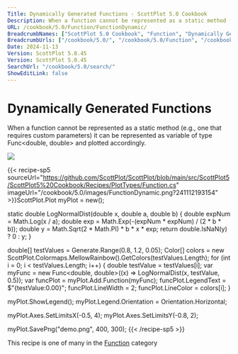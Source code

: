 ```yaml
---
Title: Dynamically Generated Functions - ScottPlot 5.0 Cookbook
Description: When a function cannot be represented as a static method (e.g., one that requires custom parameters) it can be represented as variable of type Func<double, double> and plotted accordingly.
URL: /cookbook/5.0/Function/FunctionDynamic/
BreadcrumbNames: ["ScottPlot 5.0 Cookbook", "Function", "Dynamically Generated Functions"]
BreadcrumbUrls: ["/cookbook/5.0/", "/cookbook/5.0/Function", "/cookbook/5.0/Function/FunctionDynamic"]
Date: 2024-11-13
Version: ScottPlot 5.0.45
Version: ScottPlot 5.0.45
SearchUrl: "/cookbook/5.0/search/"
ShowEditLink: false
---
```



<div class='d-flex align-items-center mt-5'>
<h1 class='me-2 text-dark my-0 border-0'>Dynamically Generated Functions</h1>
</div>

When a function cannot be represented as a static method (e.g., one that requires custom parameters) it can be represented as variable of type Func<double, double> and plotted accordingly.

[![](/cookbook/5.0/images/FunctionDynamic.png?241112193154)](/cookbook/5.0/images/FunctionDynamic.png?241112193154)

{{< recipe-sp5 sourceUrl="https://github.com/ScottPlot/ScottPlot/blob/main/src/ScottPlot5/ScottPlot5%20Cookbook/Recipes/PlotTypes/Function.cs" imageUrl="/cookbook/5.0/images/FunctionDynamic.png?241112193154" >}}ScottPlot.Plot myPlot = new();

static double LogNormalDist(double x, double a, double b)
{
    double expNum = Math.Log(x / a);
    double exp = Math.Exp(-(expNum * expNum) / (2 * b * b));
    double y = Math.Sqrt(2 * Math.PI) * b * x * exp;
    return double.IsNaN(y) ? 0 : y;
}

double[] testValues = Generate.Range(0.8, 1.2, 0.05);
Color[] colors = new ScottPlot.Colormaps.MellowRainbow().GetColors(testValues.Length);
for (int i = 0; i &lt; testValues.Length; i++)
{
    double testValue = testValues[i];
    var myFunc = new Func&lt;double, double&gt;((x) =&gt; LogNormalDist(x, testValue, 0.5));
    var funcPlot = myPlot.Add.Function(myFunc);
    funcPlot.LegendText = $"{testValue:0.00}";
    funcPlot.LineWidth = 2;
    funcPlot.LineColor = colors[i];
}

myPlot.ShowLegend();
myPlot.Legend.Orientation = Orientation.Horizontal;

myPlot.Axes.SetLimitsX(-0.5, 4);
myPlot.Axes.SetLimitsY(-0.8, 2);

myPlot.SavePng("demo.png", 400, 300);
{{< /recipe-sp5 >}}

<div class='my-5 text-center'>This recipe is one of many in the <a href='/cookbook/5.0/Function'>Function</a> category</div>


